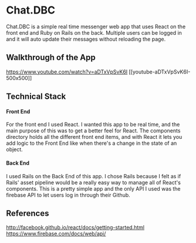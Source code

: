 # Chat.DBC
Chat.DBC is a simple real time messenger web app that uses React on the front end and Ruby on Rails on the back. Multiple users can be logged in and it will auto update their messages without reloading the page.


## Walkthrough of the App

https://www.youtube.com/watch?v=aDTxVpSvK6I
[[youtube-aDTxVpSvK6I-500x500]]

## Technical Stack

#### Front End
For the front end I used React. I wanted this app to be real time, and the main purpose of this was to get a better feel for React. The components directory holds all the different front end items, and with React it lets you add logic to the Front End like when there's a change in the state of an object.


#### Back End
I used Rails on the Back End of this app. I chose Rails because I felt as if Rails' asset pipeline would be a really easy way to manage all of React's components. This is a pretty simple app and the only API I used was the firebase API to let users log in through their Github.

## References
http://facebook.github.io/react/docs/getting-started.html<br>
https://www.firebase.com/docs/web/api/


